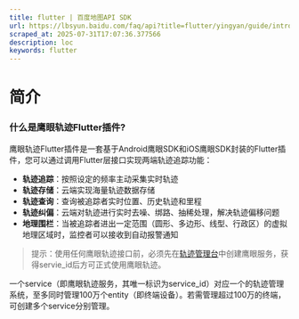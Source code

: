 ```yaml
---
title: flutter | 百度地图API SDK
url: https://lbsyun.baidu.com/faq/api?title=flutter/yingyan/guide/introduction
scraped_at: 2025-07-31T17:07:36.377566
description: loc
keywords: flutter
---
```


# 简介

### 什么是鹰眼轨迹Flutter插件?

鹰眼轨迹Flutter插件是一套基于Android鹰眼SDK和iOS鹰眼SDK封装的Flutter插件，您可以通过调用Flutter层接口实现两端轨迹追踪功能：

- **轨迹追踪**：按照设定的频率主动采集实时轨迹
- **轨迹存储**：云端实现海量轨迹数据存储
- **轨迹查询**：查询被追踪者实时位置、历史轨迹和里程
- **轨迹纠偏**：云端对轨迹进行实时去噪、绑路、抽稀处理，解决轨迹偏移问题
- **地理围栏**：当被追踪者进出一定范围（圆形、多边形、线型、行政区）的虚拟地理区域时，监控者可以接收到自动报警通知

> 提示：使用任何鹰眼轨迹接口前，必须先在[轨迹管理台](https://lbsyun.baidu.com/trace/admin/service)中创建鹰眼服务，获得servie_id后方可正式使用鹰眼轨迹。

一个service（即鹰眼轨迹服务，其唯一标识为service_id）对应一个的轨迹管理系统，至多同时管理100万个entity（即终端设备）。若需管理超过100万的终端，可创建多个service分别管理。